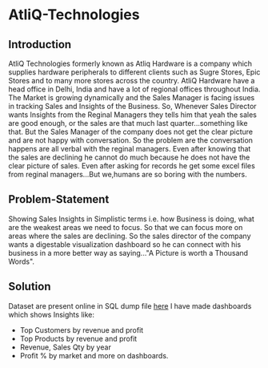 # AtliQ-Technologies

## Introduction

AtliQ Technologies formerly known as Atliq Hardware is a company which supplies hardware peripherals to different clients such as Sugre Stores, Epic Stores and to many more stores across the country.
AtliQ Hardware have a head office in Delhi, India and have a lot of regional offices throughout India. The Market is growing dynamically and the Sales Manager is facing issues
in tracking Sales and Insights of the Business. So, Whenever Sales Director wants Insights from the Reginal Managers they tells him that yeah the sales are good enough, or the sales are that much last quarter...something like that. But the Sales Manager of the company does not get the clear picture and are not happy with conversation. So the problem are the conversation happens are all verbal with the reginal managers.
Even after knowing that the sales are declining he cannot do much because he does not have the clear picture of sales. Even after asking for records he get some excel files from reginal managers...But we,humans are so boring with the numbers.

## Problem-Statement

Showing Sales Insights in Simplistic terms i.e. how Business is doing, what are the weakest areas we need to focus. So that we can focus more on areas where the sales are declining. So the sales director of the company wants a digestable visualization dashboard so he can connect with his business in a more better way as saying..."A Picture is worth a Thousand Words".

## Solution

Dataset are present online in SQL dump file [here](https://github.com/codebasics/DataAnalysisProjects/tree/master/1_SalesInsights)
I have made dashboards which shows Insights like:
* Top Customers by revenue and profit
* Top Products by revenue and profit
* Revenue, Sales Qty by year
* Profit % by market
and more on dashboards.
